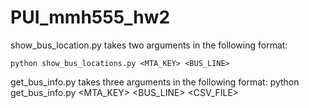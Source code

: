 # PUI_mmh555_hw2

show_bus_location.py takes two arguments in the following format:

    python show_bus_locations.py <MTA_KEY> <BUS_LINE>


get_bus_info.py takes three arguments in the following format:
    python get_bus_info.py <MTA_KEY> <BUS_LINE> <CSV_FILE>
  

